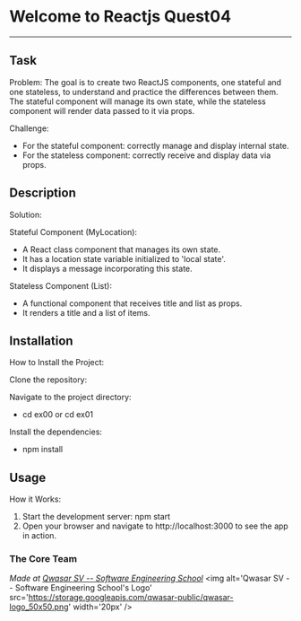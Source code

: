 # Welcome to Reactjs Quest04
***

## Task
Problem:
The goal is to create two ReactJS components, one stateful and one stateless, to understand and practice the differences between them. The stateful component will manage its own state, while the stateless component will render data passed to it via props.

Challenge:
- For the stateful component: correctly manage and display internal state.
- For the stateless component: correctly receive and display data via props.

## Description
Solution:

Stateful Component (MyLocation):
- A React class component that manages its own state.
- It has a location state variable initialized to 'local state'.
- It displays a message incorporating this state.

Stateless Component (List):
- A functional component that receives title and list as props.
- It renders a title and a list of items.

## Installation
How to Install the Project:

Clone the repository:

Navigate to the project directory:
- cd ex00 or cd ex01

Install the dependencies:
- npm install

## Usage
How it Works:

1. Start the development server:
    npm start
2. Open your browser and navigate to http://localhost:3000 to see the app in action.

### The Core Team


<span><i>Made at <a href='https://qwasar.io'>Qwasar SV -- Software Engineering School</a></i></span>
<span><img alt='Qwasar SV -- Software Engineering School's Logo' src='https://storage.googleapis.com/qwasar-public/qwasar-logo_50x50.png' width='20px' /></span>
